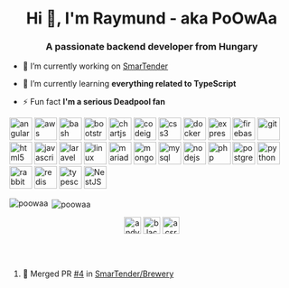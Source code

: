 <h1 align="center">Hi 👋, I'm Raymund - aka PoOwAa</h1>
<h3 align="center">A passionate backend developer from Hungary</h3>

- 🔭 I’m currently working on [SmarTender](https://github.com/SmarTender)

- 🌱 I’m currently learning **everything related to TypeScript**

- ⚡ Fun fact **I'm a serious Deadpool fan**

<p align="left"><img src="https://devicons.github.io/devicon/devicon.git/icons/angularjs/angularjs-original.svg" alt="angularjs" width="40" height="40"/> <img src="https://devicons.github.io/devicon/devicon.git/icons/amazonwebservices/amazonwebservices-original-wordmark.svg" alt="aws" width="40" height="40"/> <img src="https://www.vectorlogo.zone/logos/gnu_bash/gnu_bash-icon.svg" alt="bash" width="40" height="40"/> <img src="https://devicons.github.io/devicon/devicon.git/icons/bootstrap/bootstrap-plain.svg" alt="bootstrap" width="40" height="40"/> <img src="https://www.chartjs.org/media/logo-title.svg" alt="chartjs" width="40" height="40"/> <img src="https://cdn.worldvectorlogo.com/logos/codeigniter.svg" alt="codeigniter" width="40" height="40"/> <img src="https://devicons.github.io/devicon/devicon.git/icons/css3/css3-original-wordmark.svg" alt="css3" width="40" height="40"/> <img src="https://devicons.github.io/devicon/devicon.git/icons/docker/docker-original-wordmark.svg" alt="docker" width="40" height="40"/> <img src="https://devicons.github.io/devicon/devicon.git/icons/express/express-original-wordmark.svg" alt="express" width="40" height="40"/> <img src="https://www.vectorlogo.zone/logos/firebase/firebase-icon.svg" alt="firebase" width="40" height="40"/> <img src="https://www.vectorlogo.zone/logos/git-scm/git-scm-icon.svg" alt="git" width="40" height="40"/> <img src="https://devicons.github.io/devicon/devicon.git/icons/html5/html5-original-wordmark.svg" alt="html5" width="40" height="40"/> <img src="https://devicons.github.io/devicon/devicon.git/icons/javascript/javascript-original.svg" alt="javascript" width="40" height="40"/> <img src="https://devicons.github.io/devicon/devicon.git/icons/laravel/laravel-plain-wordmark.svg" alt="laravel" width="40" height="40"/> <img src="https://devicons.github.io/devicon/devicon.git/icons/linux/linux-original.svg" alt="linux" width="40" height="40"/> <img src="https://www.vectorlogo.zone/logos/mariadb/mariadb-icon.svg" alt="mariadb" width="40" height="40"/> <img src="https://devicons.github.io/devicon/devicon.git/icons/mongodb/mongodb-original-wordmark.svg" alt="mongodb" width="40" height="40"/> <img src="https://devicons.github.io/devicon/devicon.git/icons/mysql/mysql-original-wordmark.svg" alt="mysql" width="40" height="40"/> <img src="https://devicons.github.io/devicon/devicon.git/icons/nodejs/nodejs-original-wordmark.svg" alt="nodejs" width="40" height="40"/> <img src="https://devicons.github.io/devicon/devicon.git/icons/php/php-original.svg" alt="php" width="40" height="40"/> <img src="https://devicons.github.io/devicon/devicon.git/icons/postgresql/postgresql-original-wordmark.svg" alt="postgresql" width="40" height="40"/> <img src="https://devicons.github.io/devicon/devicon.git/icons/python/python-original.svg" alt="python" width="40" height="40"/> <img src="https://www.vectorlogo.zone/logos/rabbitmq/rabbitmq-icon.svg" alt="rabbitMQ" width="40" height="40"/> <img src="https://devicons.github.io/devicon/devicon.git/icons/redis/redis-original-wordmark.svg" alt="redis" width="40" height="40"/> <img src="https://devicons.github.io/devicon/devicon.git/icons/typescript/typescript-original.svg" alt="typescript" width="40" height="40"/>
 <img alt="NestJS" width="40" height="40" src="https://avatars1.githubusercontent.com/u/28507035?s=200&v=4">
</p><p><img align="left" src="https://github-readme-stats.poowaa.vercel.app/api/top-langs/?username=poowaa&layout=compact&hide=html" alt="poowaa" /></p>

<p>&nbsp;<img align="center" src="https://github-readme-stats.poowaa.vercel.app/api?username=poowaa&show_icons=true&hide_border=true" alt="poowaa" /></p>

<p align="center"> 
<a href="https://linkedin.com/in/andyrum" target="blank"><img align="center" src="https://cdn.jsdelivr.net/npm/simple-icons@3.0.1/icons/linkedin.svg" alt="andyrum" height="30" width="30" /></a>
<a href="https://fb.com/blacklongju" target="blank"><img align="center" src="https://cdn.jsdelivr.net/npm/simple-icons@3.0.1/icons/facebook.svg" alt="blacklongju" height="30" width="30" /></a>
<a href="https://instagram.com/acsraymund" target="blank"><img align="center" src="https://cdn.jsdelivr.net/npm/simple-icons@3.0.1/icons/instagram.svg" alt="acsraymund" height="30" width="30" /></a>
</p>

<br />
<br />

<!--START_SECTION:activity-->
1. 🎉 Merged PR [#4](https://github.com//SmarTender/Brewery/pull/4) in [SmarTender/Brewery](https://github.com//SmarTender/Brewery)
<!--END_SECTION:activity-->